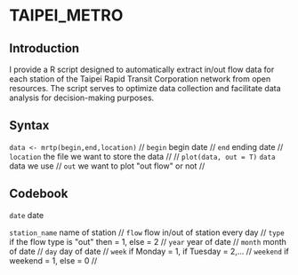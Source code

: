 # TAIPEI_METRO

## Introduction

I provide a R script designed to automatically extract in/out flow data for each station of the Taipei Rapid Transit Corporation network from open resources. The script serves to optimize data collection and facilitate data analysis for decision-making purposes.

## Syntax

`data <- mrtp(begin,end,location)` //
`begin` begin date //
`end` ending date //
`location` the file we want to store the data //
//
`plot(data, out = T)`
`data` data we use //
`out` we want to plot "out flow" or not //

## Codebook

`date` date

`station_name` name of station //
`flow` flow in/out of station every day //
`type` if the flow type is "out" then = 1, else = 2 //
`year` year of date //
`month` month of date //
`day` day of date //
`week` if Monday = 1, if Tuesday = 2,... //
`weekend` if weekend = 1, else = 0 //
